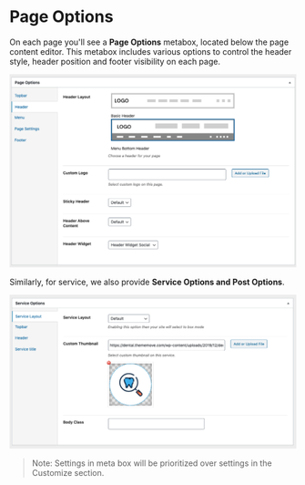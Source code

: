 # Page Options

On each page you'll see a **Page Options** metabox, located below the page content editor. This metabox includes various options to control the header style, header position and footer visibility on each page.

![Page Options](images/page-options.png)

Similarly, for service, we also provide **Service Options and Post Options**.

![Product Options](images/post-options.png)

> Note: Settings in meta box will be prioritized over settings in the Customize section.